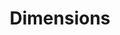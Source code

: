 ---
bigquery: https://console.cloud.google.com/bigquery?p=covid-19-dimensions-ai&page=table&d=data&t=publications
contributors: Digital Science, https://www.digital-science.com/
cost: Free for personal, non-commercial use.
description: Dimensions contains more than 100 million publications, ranging from
  articles published in scholarly journals, books and book chapters, to preprints
  and conference proceedings. All publications are contextualized with linked data
  sets, funding, publications, patents, clinical trials, and policy documents. You
  can also view associated categories, funders, institutions, and researcher profiles.
documentation: https://docs.dimensions.ai/bigquery/index.html
last_edit: 04/13/2022, 10:00:11
location: https://www.dimensions.ai/products/free/
maintained_by: Digital Science, https://www.digital-science.com/
schema_fields:
- source_id
- cpc
- parent_id
- publication_year
- granted_date
- citation_string
- abstract
- category_bra
- funder_org_state_codes
- aliases
- date_normal
- research_org_cities
- address
- pmcid
- status
- research_org_city_names
- research_org_country_names
- category_hrcs_hc
- category_icrp_cso
- ipcr
- journal_lists
- associated_publication_arxiv_id
- relationships
- research_orgs
- funding_nzd
- inventor_names
- start_date
- legal_events
- type
- funding_details
- repository_id
- year
- wikipedia_url
- filing_year
- associated_publication_doi
- category_icrp_ct
- research_org_state_names
- assignee_orgs
- eisbn
- funder_orgs
- book_title
- investigators
- date
- isbn
- researcher_ids
- repository_name
- date_inserted
- labels
- original_assignee_countries
- grant_number
- priority_year
- acknowledgements
- associated_grant_ids
- cited_by_ids
- concepts
- original_title
- acronyms
- funding_amount
- start_year
- active_years
- original_assignee_orgs
- brief_title
- citations_count
- resulting_publication_doi
- citations
- issue
- funding_cny
- repository_url
- phase
- associated_publication_id
- conference
- mesh_terms
- category_for
- funding_aud
- supporting_grant_ids
- category_sdg
- funder_countries
- category_rcdc
- publication_ids
- created_date
- funder_org
- date_imported_gbq
- application_number
- research_org_countries
- open_access_categories
- filing_date
- current_assignee_countries
- categories
- original_assignee
- id
- assignee_countries
- funding_eur
- established
- journal
- pmid
- altmetrics
- filing_status
- publication_date
- authors
- funder_org_cities
- language
- proceedings_title
- funding_gbp
- book_series_title
- license
- acronym
- kind
- subtitles
- links
- metrics
- original_abstract
- publisher
- embargo_date
- end_date
- granted_year
- types
- reference_ids
- family_members_ids
- patent_ids
- jurisdiction
- date_online
- date_modified
- arxiv_id
- date_print
- conditions
- open_access_categories_v2
- expiration_date
- current_assignee_orgs
- category_uoa
- funding_currency
- category_hra
- funder_org_countries
- pages
- legal_status
- priority_date
- funding_usd
- family_count
- family_id
- title
- external_ids
- funder_org_acronyms
- doi
- end_year
- current_assignee
- funding_jpy
- gender
- organisation_details
- linkout
- funding_cad
- editors
- description
- name
- foa_number
- volume
- resulting_publication_ids
- registry
- mesh_headings
- expiration_year
- research_org_state_codes
- funding_chf
- clinical_trial_ids
- interventions
- associated_publication_pmid
- category_hrcs_rac
- email_address
shortname: dimensions
tags:
- scholarly literature
- patents
- funding
- clinical trials
- academic profiles
terms_of_use: 'Use of both the Dimensions COVID-19 dataset and full Dimensions dataset
  are subject to the Dimensions Terms of use: https://www.dimensions.ai/policies-terms-legal '
title: Dimensions
uuid: dcff88bd-fe6b-4fdb-8159-809bf9d7bc1c
---